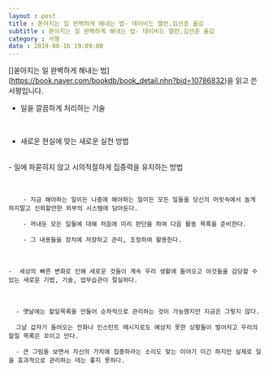 ```yaml
---
layout : post
title : 쏟아지는 일 완벽하게 해내는 법- 데이비드 앨런,김선준 옮김
subtitle : 쏟아지는 일 완벽하게 해내는 법- 데이비드 앨런,김선준 옮김
category : 서평
date : 2019-08-16 19:09:00
---
```


[]쏟아지는 일 완벽하게 해내는 법](https://book.naver.com/bookdb/book_detail.nhn?bid=10786832)을 읽고 쓴 서평입니다.



- 일을 깔끔하게 처리하는 기술

​

  - 새로운 현실에 맞는 새로운 실천 방법

​   
    - 일에 파묻히지 않고 시의적절하게 집중력을 유지하는 방법

​

        - 지금 해야하는 일이든 나중에 해야하는 일이든 모든 일들을 당신의 머릿속에서 놀게 하지말고 신뢰할만한 외부의 시스템에 담아둔다.

        - 꺼내둔 모든 일들에 대해 처음에 미리 판단을 하여 다음 활동 목록을 준비한다.

        - 그 내용들을 장치에 저장하고 관리, 조정하여 활용한다.

​

    -  세상의 빠른 변화로 인해 새로운 것들이 계속 우리 생활에 들어오고 이것들을 감당할 수 있는 새로운 기법, 기술, 업무습관이 절실하다.

​

      - 옛날에는 할일목록을 만들어 순차적으로 관리하는 것이 가능했지만 지금은 그렇지 않다.

      그날 갑자기 들어오는 전화나 인스턴트 메시지로도 예상치 못한 상황들이 벌어지고 우리의 할일 목록은 꼬이고 만다.

      - 큰 그림을 보면서 자신의 가치에 집중하라는 소리도 맞는 이야기 이긴 하지만 실제로 일을 효과적으로 관리하는 데는 좋지 못하다.
